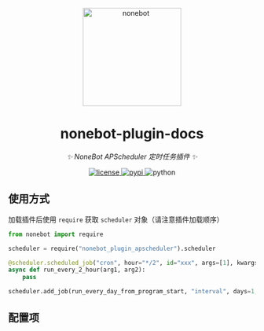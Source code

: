 <p align="center">
  <a href="https://v2.nonebot.dev/"><img src="https://raw.githubusercontent.com/nonebot/nonebot2/master/docs/.vuepress/public/logo.png" width="200" height="200" alt="nonebot"></a>
</p>

<div align="center">

# nonebot-plugin-docs

_✨ NoneBot APScheduler 定时任务插件 ✨_

</div>

<p align="center">
  <a href="https://raw.githubusercontent.com/nonebot/plugin-apscheduler/master/LICENSE">
    <img src="https://img.shields.io/github/license/nonebot/plugin-apscheduler.svg" alt="license">
  </a>
  <a href="https://pypi.python.org/pypi/nonebot-plugin-apscheduler">
    <img src="https://img.shields.io/pypi/v/nonebot-plugin-apscheduler.svg" alt="pypi">
  </a>
  <img src="https://img.shields.io/badge/python-3.7+-blue.svg" alt="python">
</p>

## 使用方式

加载插件后使用 `require` 获取 `scheduler` 对象（请注意插件加载顺序）

```python
from nonebot import require

scheduler = require("nonebot_plugin_apscheduler").scheduler

@scheduler.scheduled_job("cron", hour="*/2", id="xxx", args=[1], kwargs={arg2: 2})
async def run_every_2_hour(arg1, arg2):
    pass

scheduler.add_job(run_every_day_from_program_start, "interval", days=1, id="xxx")
```

## 配置项
